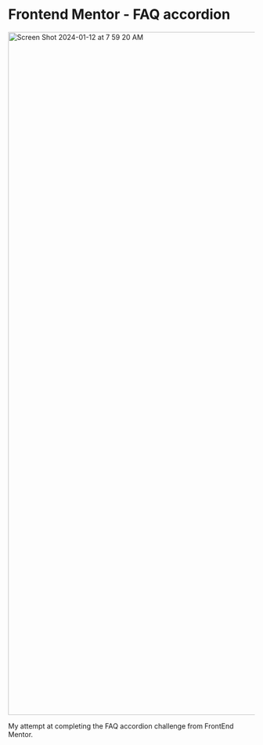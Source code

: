 # Frontend Mentor - FAQ accordion

<img width="1392" alt="Screen Shot 2024-01-12 at 7 59 20 AM" src="https://github.com/NickC64/faq-accordion/assets/97940747/4c3e03a7-7f86-4353-9b66-268338234915">

My attempt at completing the FAQ accordion challenge from FrontEnd Mentor.
